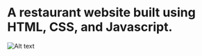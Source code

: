 # A restaurant website built using HTML, CSS, and Javascript. 
![Alt text](/relative/path/to/readMePhoto.png?raw=true)